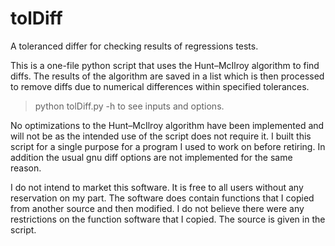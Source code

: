 # tolDiff
A toleranced differ for checking results of regressions tests.

This is a one-file python script that uses the Hunt–McIlroy algorithm to find diffs.
The results of the algorithm are saved in a list which is then processed to remove 
diffs due to numerical differences within specified tolerances.

>python tolDiff.py -h to see inputs and options.

No optimizations to the Hunt–McIlroy algorithm have been implemented and will
not be as the intended use of the script does not require it. I built this
script for a single purpose for a program I used to work on before retiring.
In addition the usual gnu diff options are not implemented for the same reason.

I do not intend to market this software. It is free to all users without 
any reservation on my part. The software does contain functions that I 
copied from another source and then modified. I do not believe there were 
any restrictions on the function software that I copied. The source is
given in the script.
